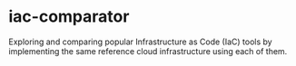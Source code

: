 # iac-comparator
Exploring and comparing popular Infrastructure as Code (IaC) tools by implementing the same reference cloud infrastructure using each of them.

